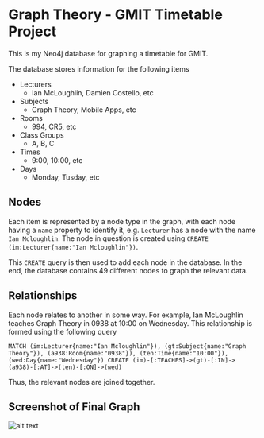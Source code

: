 # Graph Theory - GMIT Timetable Project

This is my Neo4j database for graphing a timetable for GMIT. 

The database stores information for the following items

* Lecturers
  * Ian McLoughlin, Damien Costello, etc
* Subjects
  * Graph Theory, Mobile Apps, etc
* Rooms
  * 994, CR5, etc
* Class Groups
  * A, B, C
* Times
  * 9:00, 10:00, etc
* Days
  * Monday, Tusday, etc
  
## Nodes

Each item is represented by a node type in the graph, with each node having a `name` property to identify it, e.g. `Lecturer` has a node with the name `Ian Mcloughlin`. The node in question is created using `CREATE (im:Lecturer{name:"Ian Mcloughlin"})`. 

This `CREATE` query is then used to add each node in the database. In the end, the database contains 49 different nodes to graph the relevant data.

## Relationships

Each node relates to another in some way. For example, Ian McLoughlin teaches Graph Theory in 0938 at 10:00 on Wednesday. This relationship is formed using the following query 

`MATCH (im:Lecturer{name:"Ian Mcloughlin"}), (gt:Subject{name:"Graph Theory"}), (a938:Room{name:"0938"}), (ten:Time{name:"10:00"}), (wed:Day{name:"Wednesday"})
CREATE (im)-[:TEACHES]->(gt)-[:IN]->(a938)-[:AT]->(ten)-[:ON]->(wed)`

Thus, the relevant nodes are joined together.

## Screenshot of Final Graph

![alt text](http://i.imgur.com/RnGnWQW.png "Graph Screenshot")
